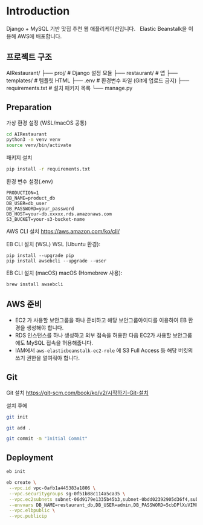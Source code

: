 # Introduction

Django + MySQL 기반 맛집 추천 웹 애플리케이션입니다.  
Elastic Beanstalk을 이용해 AWS에 배포합니다.


## 프로젝트 구조

AIRestaurant/
├── proj/ # Django 설정 모듈
├── restaurant/ # 앱
├── templates/ # 템플릿 HTML
├── .env # 환경변수 파일 (Git에 업로드 금지)
├── requirements.txt # 설치 패키지 목록
└── manage.py


## Preparation

가상 환경 설정 (WSL/macOS 공통)

```zsh
cd AIRestaurant
python3 -m venv venv
source venv/bin/activate
```

패키지 설치

```zsh
pip install -r requirements.txt
```

환경 변수 설정(.env)

```
PRODUCTION=1
DB_NAME=product_db
DB_USER=db_user
DB_PASSWORD=your_password
DB_HOST=your-db.xxxxx.rds.amazonaws.com
S3_BUCKET=your-s3-bucket-name
```

AWS CLI 설치
https://aws.amazon.com/ko/cli/

EB CLI 설치 (WSL)
WSL (Ubuntu 환경):

```
pip install --upgrade pip
pip install awsebcli --upgrade --user
```

EB CLI 설치 (macOS)
macOS (Homebrew 사용):

```
brew install awsebcli
```

## AWS 준비

- EC2 가 사용할 보안그룹을 하나 준비하고 해당 보안그룹아이디를 이용하여 EB 환경을 생성해야 합니다.
- RDS 인스턴스를 하나 생성하고 외부 접속을 허용한 다음 EC2가 사용할 보안그룹에도 MySQL 접속을 허용해줍니다.
- IAM에서 `aws-elasticbeanstalk-ec2-role` 에 S3 Full Access 등 해당 버킷의 쓰기 권한을 얼여줘야 합니다.

## Git

Git 설치
https://git-scm.com/book/ko/v2/시작하기-Git-설치

설치 후에

```zsh
git init

git add .

git commit -m "Initial Commit"
```

## Deployment

```zsh
eb init

eb create \
 --vpc.id vpc-0afb1a445383a1806 \
 --vpc.securitygroups sg-0f51b88c114a5ca35 \
 --vpc.ec2subnets subnet-06d9179e1335b45b3,subnet-0bdd02392905d36f4,subnet-06a0abb61adb08d64,subnet-0aa6db2657fbd2b9b \
 --envvars DB_NAME=restaurant_db,DB_USER=admin,DB_PASSWORD=5cbDPlXuVIM08EWpvaOa,DB_HOST=airest-db.c7cmcg408xvn.ap-northeast-2.rds.amazonaws.com,S3_BUCKET=airest-dev1 \
 --vpc.elbpublic \
 --vpc.publicip
```

<!-- ``bash
eb init
eb create \
 --vpc.id VPCID \
 --vpc.securitygroups 시큐리티그룹ID \
 --vpc.ec2subnets 서브넷ID,서브넷ID... \
 --envvars PRODUCTION=1,DB_NAME=product_db,DB_USER=db_user,DB_PASSWORD=비밀번호,DB_HOST=DB엔드포인트,S3_BUCKET=버킷이름 \
 --vpc.elbpublic \
 --vpc.publicip
``` -->
